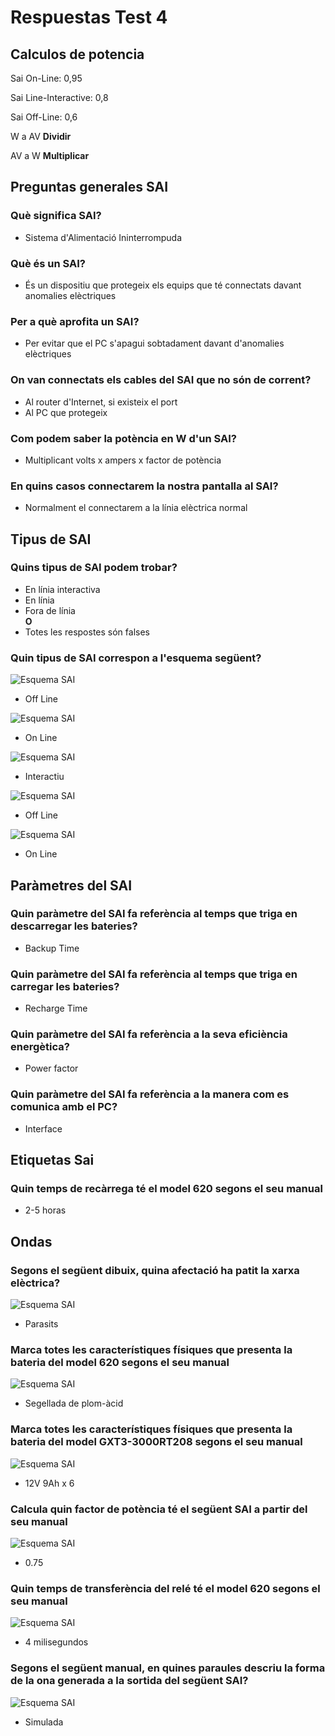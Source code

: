 # Respuestas Test 4

## Calculos de potencia

Sai On-Line: 0,95

Sai Line-Interactive: 0,8

Sai Off-Line: 0,6

W a AV **Dividir**

AV a W **Multiplicar**

## Preguntas generales SAI

### Què significa SAI?

- Sistema d'Alimentació Ininterrompuda

### Què és un SAI?

- És un dispositiu que protegeix els equips que té connectats davant anomalies elèctriques

### Per a què aprofita un SAI?

- Per evitar que el PC s'apagui sobtadament davant d'anomalies elèctriques

### On van connectats els cables del SAI que no són de corrent?

- Al router d'Internet, si existeix el port
- Al PC que protegeix

### Com podem saber la potència en W d'un SAI?

- Multiplicant volts x ampers x factor de potència

### En quins casos connectarem la nostra pantalla al SAI?

- Normalment el connectarem a la línia elèctrica normal

## Tipus de SAI

### Quins tipus de SAI podem trobar?

- En línia interactiva
- En línia
- Fora de línia <br>
  **O**
- Totes les respostes són falses

### Quin tipus de SAI correspon a l'esquema següent?

![Esquema SAI](/images/esquema4.jpg)

- Off Line

![Esquema SAI](/images/esquema3.jpg)

- On Line

![Esquema SAI](/images/esquema2.jpg)

- Interactiu

![Esquema SAI](/images/esquema1.jpg)

- Off Line

![Esquema SAI](/images/esquema33.gif)

- On Line

## Paràmetres del SAI

### Quin paràmetre del SAI fa referència al temps que triga en descarregar les bateries?

- Backup Time

### Quin paràmetre del SAI fa referència al temps que triga en carregar les bateries?

- Recharge Time

### Quin paràmetre del SAI fa referència a la seva eficiència energètica?

- Power factor

### Quin paràmetre del SAI fa referència a la manera com es comunica amb el PC?

- Interface

## Etiquetas Sai

### Quin temps de recàrrega té el model 620 segons el seu manual

- 2-5 horas

## Ondas

### Segons el següent dibuix, quina afectació ha patit la xarxa elèctrica?

![Esquema SAI](/images/esquema12.jpg)

- Parasits

### Marca totes les característiques físiques que presenta la bateria del model 620 segons el seu manual

![Esquema SAI](/images/etiqueta1.jpg)

- Segellada de plom-àcid

### Marca totes les característiques físiques que presenta la bateria del model GXT3-3000RT208 segons el seu manual

![Esquema SAI](/images/etiqueta2.jpg)

- 12V 9Ah x 6

### Calcula quin factor de potència té el següent SAI a partir del seu manual

![Esquema SAI](/images/etiqueta3.jpg)

- 0.75

### Quin temps de transferència del relé té el model 620 segons el seu manual

![Esquema SAI](/images/etiqueta4.jpg)

- 4 milisegundos

### Segons el següent manual, en quines paraules descriu la forma de la ona generada a la sortida del següent SAI?

![Esquema SAI](/images/man7.jpg)

- Simulada
